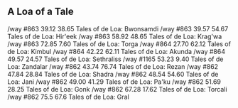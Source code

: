 
## A Loa of a Tale

/way #863 39.12 38.65 Tales of de Loa: Bwonsamdi
/way #863 39.57 54.67 Tales of de Loa: Hir'eek
/way #863 58.92 48.65 Tales of de Loa: Krag'wa
/way #863 72.85 7.60 Tales of de Loa: Torga
/way #864 27.70 62.12 Tales of de Loa: Kimbul
/way #864 42.22 62.11 Tales of de Loa: Akunda
/way #864 49.57 24.57 Tales of de Loa: Sethraliss
/way #1165 53.23 9.40 Tales of de Loa: Zandalar
/way #862 43.74 76.74 Tales of de Loa: Rezan
/way #862 47.84 28.84 Tales of de Loa: Shadra
/way #862 48.54 54.60 Tales of de Loa: Jani
/way #862 49.00 41.29 Tales of de Loa: Pa'ku
/way #862 51.69 28.25 Tales of de Loa: Gonk
/way #862 67.28 17.62 Tales of de Loa: Torcali
/way #862 75.5 67.6 Tales of de Loa: Gral
